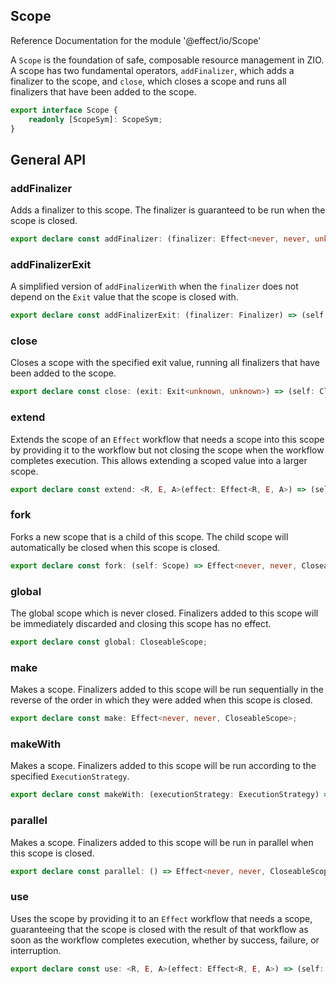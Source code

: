 ## Scope

Reference Documentation for the module '@effect/io/Scope'

A `Scope` is the foundation of safe, composable resource management in ZIO. A
scope has two fundamental operators, `addFinalizer`, which adds a finalizer
to the scope, and `close`, which closes a scope and runs all finalizers that
have been added to the scope.

```ts
export interface Scope {
    readonly [ScopeSym]: ScopeSym;
}
```

## General API

### addFinalizer

Adds a finalizer to this scope. The finalizer is guaranteed to be run when
the scope is closed.

```ts
export declare const addFinalizer: (finalizer: Effect<never, never, unknown>) => (self: Scope) => Effect<never, never, void>;
```

### addFinalizerExit

A simplified version of `addFinalizerWith` when the `finalizer` does not
depend on the `Exit` value that the scope is closed with.

```ts
export declare const addFinalizerExit: (finalizer: Finalizer) => (self: Scope) => Effect<never, never, void>;
```

### close

Closes a scope with the specified exit value, running all finalizers that
have been added to the scope.

```ts
export declare const close: (exit: Exit<unknown, unknown>) => (self: CloseableScope) => Effect<never, never, void>;
```

### extend

Extends the scope of an `Effect` workflow that needs a scope into this
scope by providing it to the workflow but not closing the scope when the
workflow completes execution. This allows extending a scoped value into a
larger scope.

```ts
export declare const extend: <R, E, A>(effect: Effect<R, E, A>) => (self: Scope) => Effect<Exclude<R, Scope>, E, A>;
```

### fork

Forks a new scope that is a child of this scope. The child scope will
automatically be closed when this scope is closed.

```ts
export declare const fork: (self: Scope) => Effect<never, never, CloseableScope>;
```

### global

The global scope which is never closed. Finalizers added to this scope will
be immediately discarded and closing this scope has no effect.

```ts
export declare const global: CloseableScope;
```

### make

Makes a scope. Finalizers added to this scope will be run sequentially in
the reverse of the order in which they were added when this scope is
closed.

```ts
export declare const make: Effect<never, never, CloseableScope>;
```

### makeWith

Makes a scope. Finalizers added to this scope will be run according to the
specified `ExecutionStrategy`.

```ts
export declare const makeWith: (executionStrategy: ExecutionStrategy) => Effect<never, never, CloseableScope>;
```

### parallel

Makes a scope. Finalizers added to this scope will be run in parallel when
this scope is closed.

```ts
export declare const parallel: () => Effect<never, never, CloseableScope>;
```

### use

Uses the scope by providing it to an `Effect` workflow that needs a scope,
guaranteeing that the scope is closed with the result of that workflow as
soon as the workflow completes execution, whether by success, failure, or
interruption.

```ts
export declare const use: <R, E, A>(effect: Effect<R, E, A>) => (self: CloseableScope) => Effect<Exclude<R, Scope>, E, A>;
```

